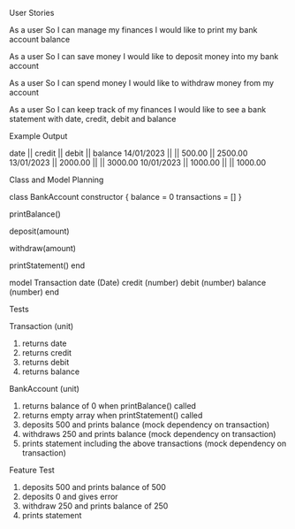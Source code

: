 User Stories

As a user
So I can manage my finances
I would like to print my bank account balance

As a user
So I can save money
I would like to deposit money into my bank account

As a user
So I can spend money
I would like to withdraw money from my account

As a user
So I can keep track of my finances
I would like to see a bank statement with date, credit, debit and balance

Example Output

date || credit || debit || balance
14/01/2023 || || 500.00 || 2500.00
13/01/2023 || 2000.00 || || 3000.00
10/01/2023 || 1000.00 || || 1000.00

Class and Model Planning

class BankAccount
  constructor {
  balance = 0
  transactions = []
  }

  printBalance()

  deposit(amount)

  withdraw(amount)

  printStatement()
end

model Transaction
  date (Date)
  credit (number)
  debit (number)
  balance (number)
end

Tests

Transaction (unit)

1. returns date
2. returns credit
3. returns debit
4. returns balance

BankAccount (unit)

1. returns balance of 0 when printBalance() called
2. returns empty array when printStatement() called
3. deposits 500 and prints balance (mock dependency on transaction)
4. withdraws 250 and prints balance (mock dependency on transaction)
5. prints statement including the above transactions (mock dependency on transaction)

Feature Test

1. deposits 500 and prints balance of 500
2. deposits 0 and gives error
3. withdraw 250 and prints balance of 250
4. prints statement 
